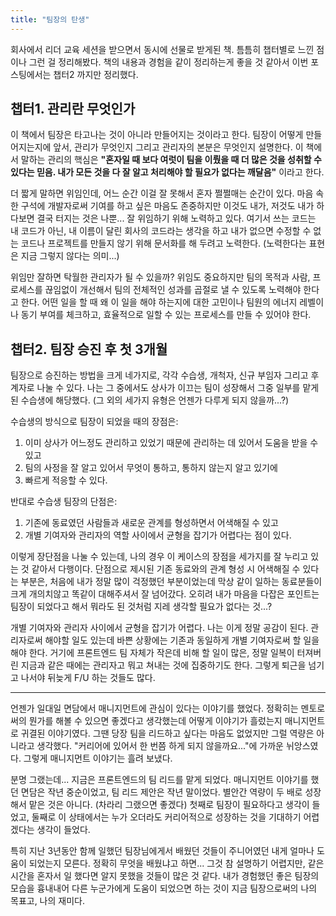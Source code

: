 ```yaml
---
title: "팀장의 탄생"
---
```


회사에서 리더 교육 세션을 받으면서 동시에 선물로 받게된 책. 틈틈히 챕터별로 느낀 점이나 그런 걸 정리해봤다. 책의 내용과 경험을 같이 정리하는게 좋을 것 같아서 이번 포스팅에서는 챕터2 까지만 정리했다.

## 챕터1\. 관리란 무엇인가

이 책에서 팀장은 타고나는 것이 아니라 만들어지는 것이라고 한다. 팀장이 어떻게 만들어지는지에 앞서, 관리가 무엇인지 그리고 관리자의 본분은 무엇인지 설명한다. 이 책에서 말하는 관리의 핵심은 **"혼자일 때 보다 여럿이 팀을 이뤘을 때 더 많은 것을 성취할 수 있다는 믿음. 내가 모든 것을 다 잘 알고 처리해야 할 필요가 없다는 깨달음"** 이라고 한다.

더 짧게 말하면 위임인데, 어느 순간 이걸 잘 못해서 혼자 쩔쩔매는 순간이 있다. 마음 속 한 구석에 개발자로써 기여를 하고 싶은 마음도 존중하지만 이것도 내가, 저것도 내가 하다보면 결국 터지는 것은 나뿐... 잘 위임하기 위해 노력하고 있다. 여기서 쓰는 코드는 내 코드가 아닌, 내 이름이 달린 회사의 코드라는 생각을 하고 내가 없으면 수정할 수 없는 코드나 프로젝트를 만들지 않기 위해 문서화를 해 두려고 노력한다. (노력한다는 표현은 지금 그렇지 않다는 의미...)

위임만 잘하면 탁월한 관리자가 될 수 있을까? 위임도 중요하지만 팀의 목적과 사람, 프로세스를 끊임없이 개선해서 팀의 전체적인 성과를 곱절로 낼 수 있도록 노력해야 한다고 한다. 어떤 일을 할 때 왜 이 일을 해야 하는지에 대한 고민이나 팀원의 에너지 레벨이나 동기 부여를 체크하고, 효율적으로 일할 수 있는 프로세스를 만들 수 있어야 한다.

## 챕터2\. 팀장 승진 후 첫 3개월

팀장으로 승진하는 방법을 크게 네가지로, 각각 수습생, 개척자, 신규 부임자 그리고 후계자로 나눌 수 있다. 나는 그 중에서도 상사가 이끄는 팀이 성장해서 그중 일부를 맡게된 수습생에 해당했다. (그 외의 세가지 유형은 언젠가 다루게 되지 않을까...?)

수습생의 방식으로 팀장이 되었을 때의 장점은:

1. 이미 상사가 어느정도 관리하고 있었기 때문에 관리하는 데 있어서 도움을 받을 수 있고
2. 팀의 사정을 잘 알고 있어서 무엇이 통하고, 통하지 않는지 알고 있기에
3. 빠르게 적응할 수 있다.

반대로 수습생 팀장의 단점은:

1. 기존에 동료였던 사람들과 새로운 관계를 형성하면서 어색해질 수 있고
2. 개별 기여자와 관리자의 역할 사이에서 균형을 잡기가 어렵다는 점이 있다.

이렇게 장단점을 나눌 수 있는데, 나의 경우 이 케이스의 장점을 세가지를 잘 누리고 있는 것 같아서 다행이다. 단점으로 제시된 기존 동료와의 관계 형성 시 어색해질 수 있다는 부분은, 처음에 내가 정말 많이 걱정했던 부분이었는데 막상 같이 일하는 동료분들이 크게 개의치않고 똑같이 대해주셔서 잘 넘어갔다. 오히려 내가 마음을 다잡은 포인트는 팀장이 되었다고 해서 뭐라도 된 것처럼 지레 생각할 필요가 없다는 것...?

개별 기여자와 관리자 사이에서 균형을 잡기가 어렵다. 나는 이게 정말 공감이 된다. 관리자로써 해야할 일도 있는데 바쁜 상황에는 기존과 동일하게 개별 기여자로써 할 일을 해야 한다. 거기에 프론트엔드 팀 자체가 작은데 비해 할 일이 많은, 정말 일복이 터져버린 지금과 같은 때에는 관리자고 뭐고 쳐내는 것에 집중하기도 한다. 그렇게 퇴근을 넘기고 나서야 뒤늦게 F/U 하는 것들도 많다.

---

언젠가 일대일 면담에서 매니지먼트에 관심이 있다는 이야기를 했었다. 정확히는 멘토로써의 뭔가를 해볼 수 있으면 좋겠다고 생각했는데 어떻게 이야기가 흘렀는지 매니지먼트로 귀결된 이야기였다. 그땐 당장 팀을 리드하고 싶다는 마음도 없었지만 그럴 역량은 아니라고 생각했다. "커리어에 있어서 한 번쯤 하게 되지 않을까요..."에 가까운 뉘앙스였다. 그렇게 매니지먼트 이야기는 흘려 보냈다.

분명 그랬는데... 지금은 프론트엔드의 팀 리드를 맡게 되었다. 매니지먼트 이야기를 했던 면담은 작년 중순이었고, 팀 리드 제안은 작년 말이었다. 별안간 역량이 두 배로 성장해서 맡은 것은 아니다. (차라리 그랬으면 좋겠다) 첫째로 팀장이 필요하다고 생각이 들었고, 둘째로 이 상태에서는 누가 오더라도 커리어적으로 성장하는 것을 기대하기 어렵겠다는 생각이 들었다.

특히 지난 3년동안 함께 일했던 팀장님에게서 배웠던 것들이 주니어였던 내게 얼마나 도움이 되었는지 모른다. 정확히 무엇을 배웠냐고 하면... 그것 참 설명하기 어렵지만, 같은 시간을 혼자서 일 했다면 알지 못했을 것들이 많은 것 같다. 내가 경험했던 좋은 팀장의 모습을 흉내내어 다른 누군가에게 도움이 되었으면 하는 것이 지금 팀장으로써의 나의 목표고, 나의 재미다.
